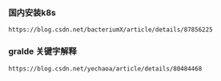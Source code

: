 ### 国内安装k8s
    https://blog.csdn.net/bacteriumX/article/details/87856225

### gralde 关键字解释
    https://blog.csdn.net/yechaoa/article/details/80484468